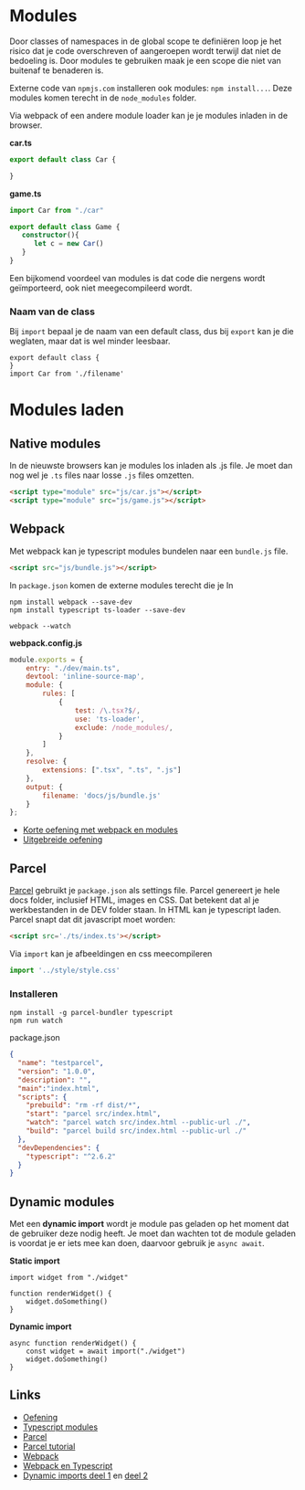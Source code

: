 # Modules

Door classes of namespaces in de global scope te definiëren loop je het risico dat je code overschreven of aangeroepen wordt terwijl dat niet de bedoeling is. Door modules te gebruiken maak je een scope die niet van buitenaf te benaderen is.

Externe code van `npmjs.com` installeren ook modules: `npm install...`. Deze modules komen terecht in de `node_modules` folder.

Via webpack of een andere module loader kan je je modules inladen in de browser.

**car.ts**

```typescript
export default class Car {

}
```

**game.ts**
```typescript
import Car from "./car"

export default class Game {
   constructor(){
      let c = new Car()
   }
}
```

Een bijkomend voordeel van modules is dat code die nergens wordt geïmporteerd, ook niet meegecompileerd wordt. 

### Naam van de class

Bij `import` bepaal je de naam van een default class, dus bij `export` kan je die weglaten, maar dat is wel minder leesbaar.

```
export default class {
}
import Car from './filename'
```

# Modules laden

## Native modules

In de nieuwste browsers kan je modules los inladen als .js file. Je moet dan nog wel je `.ts` files naar losse `.js` files omzetten.

```html
<script type="module" src="js/car.js"></script>
<script type="module" src="js/game.js"></script>
```

## Webpack

Met webpack kan je typescript modules bundelen naar een `bundle.js` file.
```html
<script src="js/bundle.js"></script>
```
In `package.json` komen de externe modules terecht die je
In 

```
npm install webpack --save-dev
npm install typescript ts-loader --save-dev

webpack --watch
```

**webpack.config.js**

```javascript
module.exports = {
    entry: "./dev/main.ts",
    devtool: 'inline-source-map',
    module: {
        rules: [
            {
                test: /\.tsx?$/,
                use: 'ts-loader',
                exclude: /node_modules/,
            }
        ]
    },
    resolve: {
        extensions: [".tsx", ".ts", ".js"]
    },
    output: {
        filename: 'docs/js/bundle.js'
    }
};
```
 - [Korte oefening met webpack en modules](https://github.com/HR-CMGT/PRG08-Week7-Webpack)
 - [Uitgebreide oefening](https://github.com/HR-CMGT/PRG08-Week7-oefening1)

## Parcel

[Parcel](https://parceljs.org/getting_started.html) gebruikt je `package.json` als settings file. Parcel genereert je hele docs folder, inclusief HTML, images en CSS.
Dat betekent dat al je werkbestanden in de DEV folder staan. In HTML kan je typescript laden. Parcel snapt dat dit javascript moet worden:

```html
<script src='./ts/index.ts'></script>
```

Via `import` kan je afbeeldingen en css meecompileren

```js
import '../style/style.css'
``` 

### Installeren

```
npm install -g parcel-bundler typescript
npm run watch
```
package.json
```json
{
  "name": "testparcel",
  "version": "1.0.0",
  "description": "",
  "main":"index.html",
  "scripts": {
    "prebuild": "rm -rf dist/*",
    "start": "parcel src/index.html",               
    "watch": "parcel watch src/index.html --public-url ./",
    "build": "parcel build src/index.html --public-url ./"
  },
  "devDependencies": {
    "typescript": "^2.6.2"
  }
}
```

## Dynamic modules

Met een **dynamic import** wordt je module pas geladen op het moment dat de gebruiker deze nodig heeft. Je moet dan wachten tot de module geladen is voordat je er iets mee kan doen, daarvoor gebruik je `async await`.

**Static import**
```
import widget from "./widget"

function renderWidget() {
    widget.doSomething()
}
```

**Dynamic import**
```
async function renderWidget() {
    const widget = await import("./widget")
    widget.doSomething()
}
```

## Links

- [Oefening](https://github.com/HR-CMGT/PRG08-Week7-oefening1)
- [Typescript modules](https://www.typescriptlang.org/docs/handbook/modules.html)
- [Parcel](https://parceljs.org/getting_started.html)
- [Parcel tutorial](https://alligator.io/tooling/parcel/)
- [Webpack](https://webpack.js.org)
- [Webpack en Typescript](https://webpack.js.org/guides/typescript/)
- [Dynamic imports deel 1](https://blog.mariusschulz.com/2018/01/14/typescript-2-4-dynamic-import-expressions) en [deel 2](https://blog.mariusschulz.com/2018/01/14/code-splitting-with-import-typescript-and-webpack)
